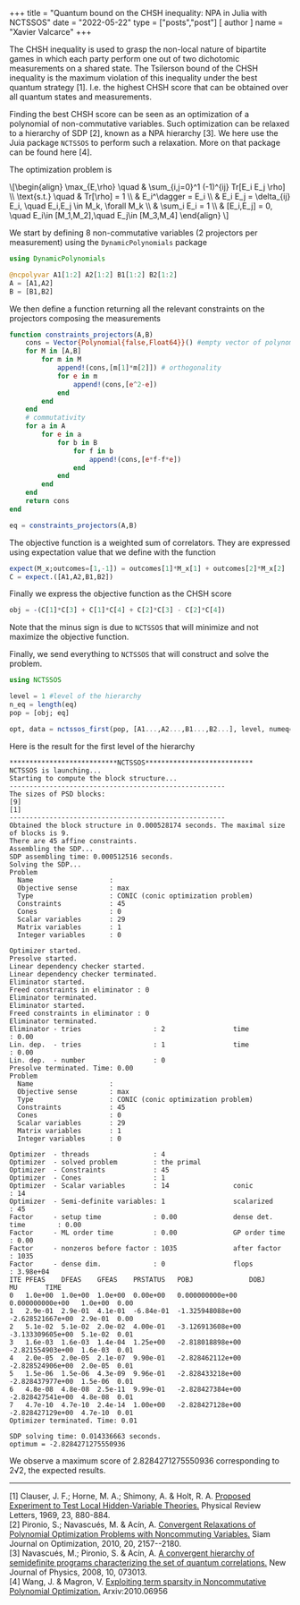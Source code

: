 +++
title = "Quantum bound on the CHSH inequality: NPA in Julia with NCTSSOS"
date = "2022-05-22"
type = ["posts","post"]
[ author ]
  name = "Xavier Valcarce"
+++

The CHSH inequality is used to grasp the non-local nature of bipartite games in which each party perform one out of two dichotomic measurements on a shared state.
The Tsilerson bound of the CHSH inequality is the maximum violation of this inequality under the best quantum strategy [1].
I.e. the highest CHSH score that can be obtained over all quantum states and measurements.  

Finding the best CHSH score can be seen as an optimization of a polynomial of non-commutative variables. Such optimization can be relaxed to a hierarchy of SDP [2], known as a NPA hierarchy [3]. We here use the Juia package `NCTSSOS` to perform such a relaxation. More on that package can be found here [4].

The optimization problem is

\\[\\begin{align}
	\max_{E,\rho} \quad & \sum_{i,j=0}^1 (-1)^{ij} Tr[E_i E_j \rho] \\\\
	\text{s.t.} \quad & Tr[\rho] = 1 \\\\
	& E_i^\dagger = E_i \\\\
	& E_i E_j = \delta_{ij} E_i, \quad E_i,E_j \in M_k, \forall M_k \\\\
	& \sum_i E_i = 1 \\\\
	& [E_i,E_j] = 0, \quad E_i\in [M_1,M_2],\quad E_j\in [M_3,M_4]
	\\end{align}
\\]

We start by defining 8 non-commutative variables (2 projectors per measurement) using the `DynamicPolynomials` package

```julia
using DynamicPolynomials

@ncpolyvar A1[1:2] A2[1:2] B1[1:2] B2[1:2]
A = [A1,A2]
B = [B1,B2]
```

We then define a function returning all the relevant constraints on the projectors composing the measurements
```julia
function constraints_projectors(A,B)
	cons = Vector{Polynomial{false,Float64}}() #empty vector of polynomials
	for M in [A,B]
		for m in M
			append!(cons,[m[1]*m[2]]) # orthogonality
			for e in m
				append!(cons,[e^2-e])
			end
		end
	end
	# commutativity
	for a in A
		for e in a
			for b in B
				for f in b
					append!(cons,[e*f-f*e])
				end
			end
		end
	end
	return cons
end

eq = constraints_projectors(A,B)
```

The objective function is a weighted sum of correlators. They are expressed using expectation value that we define with the function
```julia
expect(M_x;outcomes=[1,-1]) = outcomes[1]*M_x[1] + outcomes[2]*M_x[2] 
C = expect.([A1,A2,B1,B2])
```

Finally we express the objective function as the CHSH score 

```julia
obj = -(C[1]*C[3] + C[1]*C[4] + C[2]*C[3] - C[2]*C[4])
```
Note that the minus sign is due to `NCTSSOS` that will minimize and not maximize the objective function.  

Finally, we send everything to `NCTSSOS` that will construct and solve the problem.

```julia
using NCTSSOS

level = 1 #level of the hierarchy
n_eq = length(eq)
pop = [obj; eq]

opt, data = nctssos_first(pop, [A1...,A2...,B1...,B2...], level, numeq=n_eq, TS="block");
```

Here is the result for the first level of the hierarchy
```
***************************NCTSSOS***************************
NCTSSOS is launching...
Starting to compute the block structure...
------------------------------------------------------
The sizes of PSD blocks:
[9]
[1]
------------------------------------------------------
Obtained the block structure in 0.000528174 seconds. The maximal size of blocks is 9.
There are 45 affine constraints.
Assembling the SDP...
SDP assembling time: 0.000512516 seconds.
Solving the SDP...
Problem
  Name                   :                 
  Objective sense        : max             
  Type                   : CONIC (conic optimization problem)
  Constraints            : 45              
  Cones                  : 0               
  Scalar variables       : 29              
  Matrix variables       : 1               
  Integer variables      : 0               

Optimizer started.
Presolve started.
Linear dependency checker started.
Linear dependency checker terminated.
Eliminator started.
Freed constraints in eliminator : 0
Eliminator terminated.
Eliminator started.
Freed constraints in eliminator : 0
Eliminator terminated.
Eliminator - tries                  : 2                 time                   : 0.00            
Lin. dep.  - tries                  : 1                 time                   : 0.00            
Lin. dep.  - number                 : 0               
Presolve terminated. Time: 0.00    
Problem
  Name                   :                 
  Objective sense        : max             
  Type                   : CONIC (conic optimization problem)
  Constraints            : 45              
  Cones                  : 0               
  Scalar variables       : 29              
  Matrix variables       : 1               
  Integer variables      : 0               

Optimizer  - threads                : 4               
Optimizer  - solved problem         : the primal      
Optimizer  - Constraints            : 45
Optimizer  - Cones                  : 1
Optimizer  - Scalar variables       : 14                conic                  : 14              
Optimizer  - Semi-definite variables: 1                 scalarized             : 45              
Factor     - setup time             : 0.00              dense det. time        : 0.00            
Factor     - ML order time          : 0.00              GP order time          : 0.00            
Factor     - nonzeros before factor : 1035              after factor           : 1035            
Factor     - dense dim.             : 0                 flops                  : 3.98e+04        
ITE PFEAS    DFEAS    GFEAS    PRSTATUS   POBJ              DOBJ              MU       TIME  
0   1.0e+00  1.0e+00  1.0e+00  0.00e+00   0.000000000e+00   0.000000000e+00   1.0e+00  0.00  
1   2.9e-01  2.9e-01  4.1e-01  -6.84e-01  -1.325948088e+00  -2.628521667e+00  2.9e-01  0.00  
2   5.1e-02  5.1e-02  2.0e-02  4.00e-01   -3.126913608e+00  -3.133309605e+00  5.1e-02  0.01  
3   1.6e-03  1.6e-03  1.4e-04  1.25e+00   -2.818018898e+00  -2.821554903e+00  1.6e-03  0.01  
4   2.0e-05  2.0e-05  2.1e-07  9.90e-01   -2.828462112e+00  -2.828524906e+00  2.0e-05  0.01  
5   1.5e-06  1.5e-06  4.3e-09  9.96e-01   -2.828433218e+00  -2.828437977e+00  1.5e-06  0.01  
6   4.8e-08  4.8e-08  2.5e-11  9.99e-01   -2.828427384e+00  -2.828427541e+00  4.8e-08  0.01  
7   4.7e-10  4.7e-10  2.4e-14  1.00e+00   -2.828427128e+00  -2.828427129e+00  4.7e-10  0.01  
Optimizer terminated. Time: 0.01    

SDP solving time: 0.014336663 seconds.
optimum = -2.8284271275550936
```
We observe a maximum score of 2.8284271275550936 corresponding to 2√2, the expected results.

-----

[1] Clauser, J. F.; Horne, M. A.; Shimony, A. & Holt, R. A. [Proposed Experiment to Test Local Hidden-Variable Theories.](https://journals.aps.org/prl/abstract/10.1103/PhysRevLett.23.880) Physical Review Letters, 1969, 23, 880-884.   
[2] Pironio, S.; Navascués, M. & Acín, A. [Convergent Relaxations of Polynomial Optimization Problems with Noncommuting Variables.](https://epubs.siam.org/doi/10.1137/090760155) Siam Journal on Optimization, 2010, 20, 2157--2180.  
[3] Navascués, M.; Pironio, S. & Acín, A. [A convergent hierarchy of semidefinite programs characterizing the set of quantum correlations.](https://iopscience.iop.org/article/10.1088/1367-2630/10/7/073013) New Journal of Physics, 2008, 10, 073013.  
[4] Wang, J. & Magron, V. [Exploiting term sparsity in Noncommutative Polynomial Optimization.](https://arxiv.org/abs/2010.06956) Arxiv:2010.06956

